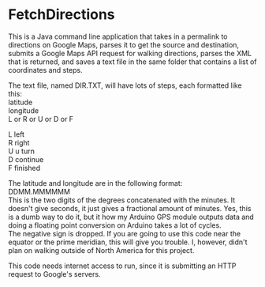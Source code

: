 FetchDirections
===============

This is a Java command line application that takes in a permalink to directions on Google Maps, parses it to get the source and destination, submits a Google Maps API request for walking directions, parses the XML that is returned, and saves a text file in the same folder that contains a list of coordinates and steps.


The text file, named DIR.TXT, will have lots of steps, each formatted like this:  
latitude  
longitude  
L or R or U or D or F

L left  
R right  
U u turn  
D continue  
F finished  

The latitude and longitude are in the following format:  
DDMM.MMMMMM  
This is the two digits of the degrees concatenated with the minutes. It doesn't give seconds, it just gives a fractional amount of minutes. Yes, this is a dumb way to do it, but it how my Arduino GPS module outputs data and doing a floating point conversion on Arduino takes a lot of cycles.  
The negative sign is dropped. If you are going to use this code near the equator or the prime meridian, this will give you trouble. I, however, didn't plan on walking outside of North America for this project.


This code needs internet access to run, since it is submitting an HTTP request to Google's servers.
